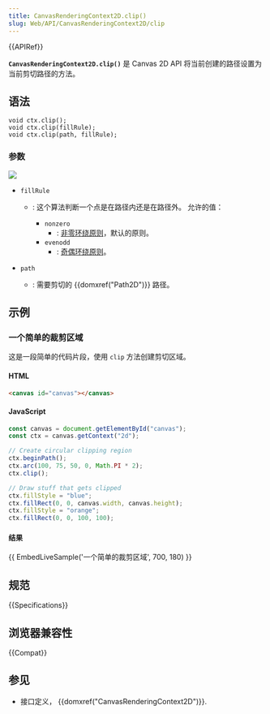 ```yaml
---
title: CanvasRenderingContext2D.clip()
slug: Web/API/CanvasRenderingContext2D/clip
---
```


{{APIRef}}

**`CanvasRenderingContext2D.clip()`** 是 Canvas 2D API 将当前创建的路径设置为当前剪切路径的方法。

## 语法

```
void ctx.clip();
void ctx.clip(fillRule);
void ctx.clip(path, fillRule);
```

### 参数

![](canvas_clipping_path.png)

- `fillRule`

  - : 这个算法判断一个点是在路径内还是在路径外。
    允许的值：

    - `nonzero`
      - : [非零环绕原则](http://en.wikipedia.org/wiki/Nonzero-rule)，默认的原则。
    - `evenodd`
      - : [奇偶环绕原则](http://en.wikipedia.org/wiki/Even%E2%80%93odd_rule)。

- `path`
  - : 需要剪切的 {{domxref("Path2D")}} 路径。

## 示例

### 一个简单的裁剪区域

这是一段简单的代码片段，使用 `clip` 方法创建剪切区域。

#### HTML

```html
<canvas id="canvas"></canvas>
```

#### JavaScript

```js
const canvas = document.getElementById("canvas");
const ctx = canvas.getContext("2d");

// Create circular clipping region
ctx.beginPath();
ctx.arc(100, 75, 50, 0, Math.PI * 2);
ctx.clip();

// Draw stuff that gets clipped
ctx.fillStyle = "blue";
ctx.fillRect(0, 0, canvas.width, canvas.height);
ctx.fillStyle = "orange";
ctx.fillRect(0, 0, 100, 100);
```

#### 结果

{{ EmbedLiveSample('一个简单的裁剪区域', 700, 180) }}

## 规范

{{Specifications}}

## 浏览器兼容性

{{Compat}}

## 参见

- 接口定义， {{domxref("CanvasRenderingContext2D")}}.

